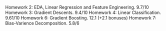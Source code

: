 Homework 2: EDA, Linear Regression and Feature Engineering. 9.7/10
Homework 3: Gradient Descents. 9.4/10
Homework 4: Linear Classification. 9.61/10
Homework 6: Gradient Boosting. 12.1 (+2.1 bonuses)
Homework 7: Bias-Varience Decomposition. 5.8/6
